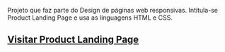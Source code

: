 Projeto que faz parte do Design de páginas web responsivas.
Intitula-se Product Landing Page e usa as linguagens HTML e CSS.
## [Visitar Product Landing Page](https://nuno1alves.github.io/front-end-projects/Product%20Landing%20Page/)
